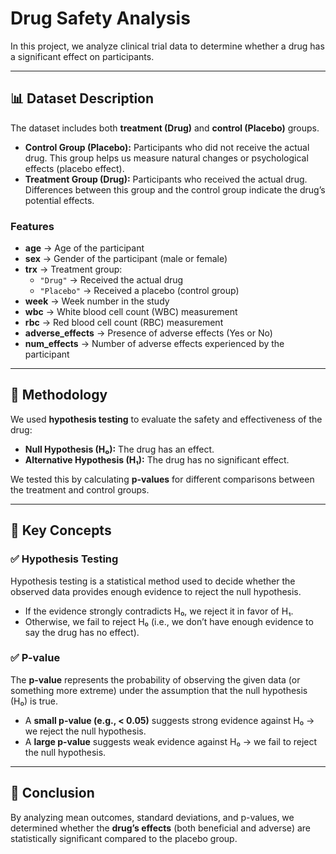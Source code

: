 # Drug Safety Analysis

In this project, we analyze clinical trial data to determine whether a drug has a significant effect on participants.  

---

## 📊 Dataset Description
The dataset includes both **treatment (Drug)** and **control (Placebo)** groups.  

- **Control Group (Placebo):** Participants who did not receive the actual drug. This group helps us measure natural changes or psychological effects (placebo effect).  
- **Treatment Group (Drug):** Participants who received the actual drug. Differences between this group and the control group indicate the drug’s potential effects.  

### Features
- **age** → Age of the participant  
- **sex** → Gender of the participant (male or female)  
- **trx** → Treatment group:  
  - `"Drug"` → Received the actual drug  
  - `"Placebo"` → Received a placebo (control group)  
- **week** → Week number in the study  
- **wbc** → White blood cell count (WBC) measurement  
- **rbc** → Red blood cell count (RBC) measurement  
- **adverse_effects** → Presence of adverse effects (Yes or No)  
- **num_effects** → Number of adverse effects experienced by the participant  

---

## 📐 Methodology
We used **hypothesis testing** to evaluate the safety and effectiveness of the drug:  

- **Null Hypothesis (H₀):** The drug has an effect.  
- **Alternative Hypothesis (H₁):** The drug has no significant effect.  

We tested this by calculating **p-values** for different comparisons between the treatment and control groups.  

---

## 🔎 Key Concepts

### ✅ Hypothesis Testing
Hypothesis testing is a statistical method used to decide whether the observed data provides enough evidence to reject the null hypothesis.  
- If the evidence strongly contradicts H₀, we reject it in favor of H₁.  
- Otherwise, we fail to reject H₀ (i.e., we don’t have enough evidence to say the drug has no effect).  

### ✅ P-value
The **p-value** represents the probability of observing the given data (or something more extreme) under the assumption that the null hypothesis (H₀) is true.  
- A **small p-value (e.g., < 0.05)** suggests strong evidence against H₀ → we reject the null hypothesis.  
- A **large p-value** suggests weak evidence against H₀ → we fail to reject the null hypothesis.  

---

## 🎯 Conclusion
By analyzing mean outcomes, standard deviations, and p-values, we determined whether the **drug’s effects** (both beneficial and adverse) are statistically significant compared to the placebo group.
